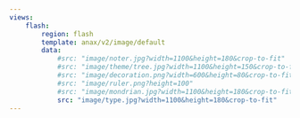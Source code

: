```yaml
---
views:
    flash:
        region: flash
        template: anax/v2/image/default
        data:
            #src: "image/noter.jpg?width=1100&height=180&crop-to-fit"
            #src: "image/theme/tree.jpg?width=1100&height=150&crop-to-fit&area=0,0,30,0"
            #src: "image/decoration.png?width=600&height=80&crop-to-fit"
            #src: "image/ruler.png?height=100"
            #src: "image/mondrian.jpg?width=1100&height=180&crop-to-fit"
            src: "image/type.jpg?width=1100&height=180&crop-to-fit"
---
```

